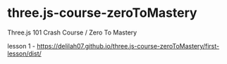 # three.js-course-zeroToMastery

Three.js 101 Crash Course / Zero To Mastery

lesson 1 - https://delilah07.github.io/three.js-course-zeroToMastery/first-lesson/dist/
